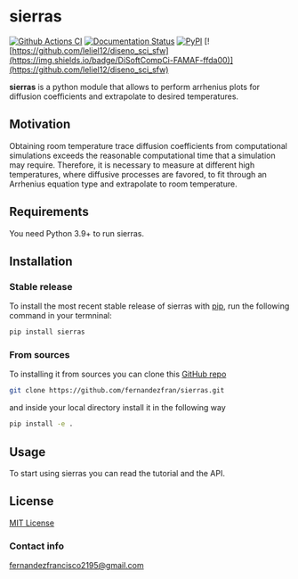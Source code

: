 # sierras

[![Github Actions CI](https://github.com/fernandezfran/sierras/actions/workflows/sierras_ci.yml/badge.svg)](https://github.com/fernandezfran/sierras/actions/workflows/sierras_ci.yml)
[![Documentation Status](https://readthedocs.org/projects/sierras/badge/?version=latest)](https://sierras.readthedocs.io/en/latest/?badge=latest)
[![PyPI](https://img.shields.io/pypi/v/sierras)](https://pypi.org/project/sierras/)
[![https://github.com/leliel12/diseno_sci_sfw](https://img.shields.io/badge/DiSoftCompCi-FAMAF-ffda00)](https://github.com/leliel12/diseno_sci_sfw)

**sierras** is a python module that allows to perform arrhenius plots for
diffusion coefficients and extrapolate to desired temperatures.


## Motivation

Obtaining room temperature trace diffusion coefficients from computational 
simulations exceeds the reasonable computational time that a simulation may 
require. Therefore, it is necessary to measure at different high temperatures, 
where diffusive processes are favored, to fit through an Arrhenius equation 
type and extrapolate to room temperature.


## Requirements

You need Python 3.9+ to run sierras.


## Installation

### Stable release

To install the most recent stable release of sierras with [pip](https://pip.pypa.io/en/stable/), 
run the following command in your termninal:

```bash
pip install sierras
```

### From sources

To installing it from sources you can clone this [GitHub repo](https://github.com/fernandezfran/sierras) 

```bash
git clone https://github.com/fernandezfran/sierras.git
```

and inside your local directory install it in the following way 

```bash
pip install -e .
```

## Usage

To start using sierras you can read the tutorial and the API.


## License

[MIT License](https://github.com/fernandezfran/sierras/blob/master/LICENSE)


### Contact info

<fernandezfrancisco2195@gmail.com>
